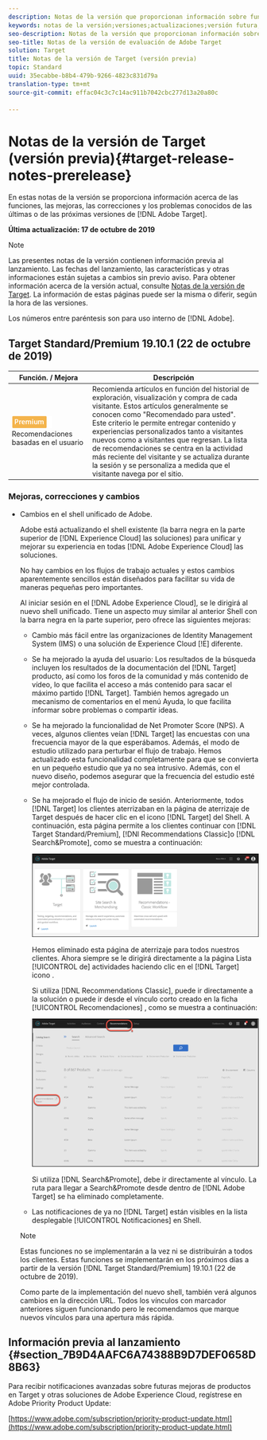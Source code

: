 ```yaml
---
description: Notas de la versión que proporcionan información sobre funciones, mejoras y correcciones para las versiones más recientes o futuras de Adobe Target.
keywords: notas de la versión;versiones;actualizaciones;versión futura;mejoras;nuevas funciones;correcciones
seo-description: Notas de la versión que proporcionan información sobre funciones, mejoras y correcciones para las versiones más recientes o futuras de Adobe Target de DNL.
seo-title: Notas de la versión de evaluación de Adobe Target
solution: Target
title: Notas de la versión de Target (versión previa)
topic: Standard
uuid: 35ecabbe-b8b4-479b-9266-4823c831d79a
translation-type: tm+mt
source-git-commit: effac04c3c7c14ac911b7042cbc277d13a20a80c

---
```



# Notas de la versión de Target (versión previa){#target-release-notes-prerelease}

En estas notas de la versión se proporciona información acerca de las funciones, las mejoras, las correcciones y los problemas conocidos de las últimas o de las próximas versiones de [!DNL Adobe Target].

**Última actualización: 17 de octubre de 2019**

>[!NOTE]
>
>Las presentes notas de la versión contienen información previa al lanzamiento. Las fechas del lanzamiento, las características y otras informaciones están sujetas a cambios sin previo aviso. Para obtener información acerca de la versión actual, consulte [Notas de la versión de Target](release-notes.md). La información de estas páginas puede ser la misma o diferir, según la hora de las versiones.
>
>Los números entre paréntesis son para uso interno de [!DNL Adobe].

## Target Standard/Premium 19.10.1 (22 de octubre de 2019)

| Función.  / Mejora | Descripción |
| --- | --- |
| ![Premium](/help/assets/premium.png) Recomendaciones basadas en el usuario | Recomienda artículos en función del historial de exploración, visualización y compra de cada visitante. Estos artículos generalmente se conocen como "Recomendado para usted".<br>Este criterio le permite entregar contenido y experiencias personalizados tanto a visitantes nuevos como a visitantes que regresan. La lista de recomendaciones se centra en la actividad más reciente del visitante y se actualiza durante la sesión y se personaliza a medida que el visitante navega por el sitio. |

### Mejoras, correcciones y cambios

* Cambios en el shell unificado de Adobe.

   Adobe está actualizando el shell existente (la barra negra en la parte superior de [!DNL Experience Cloud] las soluciones) para unificar y mejorar su experiencia en todas [!DNL Adobe Experience Cloud] las soluciones.

   No hay cambios en los flujos de trabajo actuales y estos cambios aparentemente sencillos están diseñados para facilitar su vida de maneras pequeñas pero importantes.

   Al iniciar sesión en el [!DNL Adobe Experience Cloud], se le dirigirá al nuevo shell unificado. Tiene un aspecto muy similar al anterior Shell con la barra negra en la parte superior, pero ofrece las siguientes mejoras:

   * Cambio más fácil entre las organizaciones de Identity Management System (IMS) o una solución de Experience Cloud [!E] diferente.
   * Se ha mejorado la ayuda del usuario: Los resultados de la búsqueda incluyen los resultados de la documentación del [!DNL Target] producto, así como los foros de la comunidad y más contenido de vídeo, lo que facilita el acceso a más contenido para sacar el máximo partido [!DNL Target]. También hemos agregado un mecanismo de comentarios en el menú Ayuda, lo que facilita informar sobre problemas o compartir ideas.
   * Se ha mejorado la funcionalidad de Net Promoter Score (NPS). A veces, algunos clientes veían [!DNL Target] las encuestas con una frecuencia mayor de la que esperábamos. Además, el modo de estudio utilizado para perturbar el flujo de trabajo. Hemos actualizado esta funcionalidad completamente para que se convierta en un pequeño estudio que ya no sea intrusivo. Además, con el nuevo diseño, podemos asegurar que la frecuencia del estudio esté mejor controlada.
   * Se ha mejorado el flujo de inicio de sesión. Anteriormente, todos [!DNL Target] los clientes aterrizaban en la página de aterrizaje de Target después de hacer clic en el icono [!DNL Target] del Shell. A continuación, esta página permite a los clientes continuar con [!DNL Target Standard/Premium], [!DNl Recommendations Classic]o [!DNL Search&Promote], como se muestra a continuación:

      ![Página de destino](/help/r-release-notes/assets/landing.png)

      Hemos eliminado esta página de aterrizaje para todos nuestros clientes. Ahora siempre se le dirigirá directamente a la página Lista [!UICONTROL de] actividades haciendo clic en el [!DNL Target] icono .

      Si utiliza [!DNL Recommendations Classic], puede ir directamente a la solución o puede ir desde el vínculo corto creado en la ficha [!UICONTROL Recomendaciones] , como se muestra a continuación:

      ![Vínculo profundo de Recs Classic](/help/r-release-notes/assets/recs-classic.png)

      Si utiliza [!DNL Search&Promote], debe ir directamente al vínculo. La ruta para llegar a Search&amp;Promote desde dentro de [!DNL Adobe Target] se ha eliminado completamente.
   * Las notificaciones de ya no [!DNL Target] están visibles en la lista desplegable [!UICONTROL Notificaciones] en Shell.
   >[!NOTE]
   >
   >Estas funciones no se implementarán a la vez ni se distribuirán a todos los clientes. Estas funciones se implementarán en los próximos días a partir de la versión [!DNL Target Standard/Premium] 19.10.1 (22 de octubre de 2019).
   >
   >Como parte de la implementación del nuevo shell, también verá algunos cambios en la dirección URL. Todos los vínculos con marcador anteriores siguen funcionando pero le recomendamos que marque nuevos vínculos para una apertura más rápida.

## Información previa al lanzamiento {#section_7B9D4AAFC6A74388B9D7DEF0658D8B63}

Para recibir notificaciones avanzadas sobre futuras mejoras de productos en Target y otras soluciones de Adobe Experience Cloud, regístrese en Adobe Priority Product Update:

[https://www.adobe.com/subscription/priority-product-update.html](https://www.adobe.com/subscription/priority-product-update.html)
